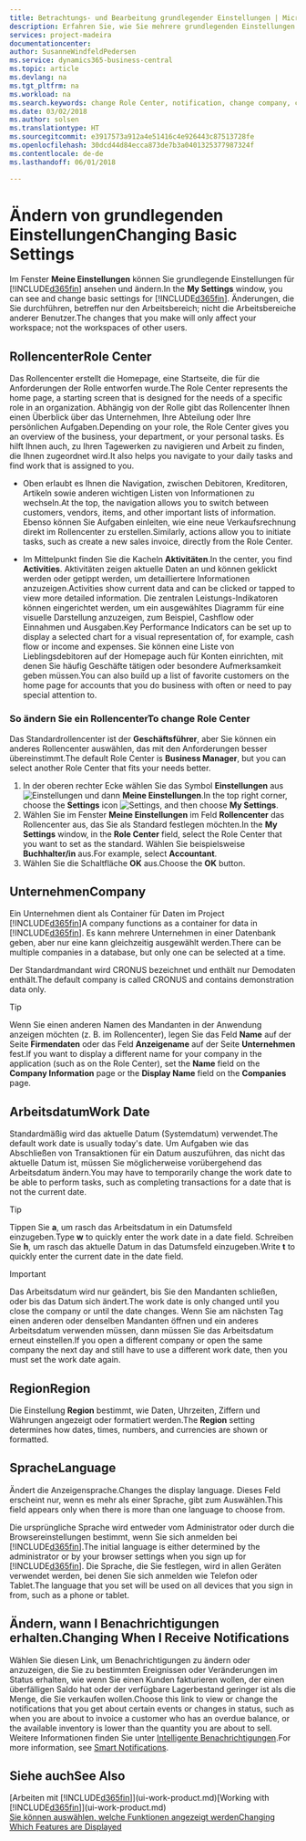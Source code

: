 ```yaml
---
title: Betrachtungs- und Bearbeitung grundlegender Einstellungen | Microsoft Docs
description: Erfahren Sie, wie Sie mehrere grundlegenden Einstellungen einrichten, zum Beispiel im Rollencenter, im Unternehmen oder im Arbeitsdatum.
services: project-madeira
documentationcenter: 
author: SusanneWindfeldPedersen
ms.service: dynamics365-business-central
ms.topic: article
ms.devlang: na
ms.tgt_pltfrm: na
ms.workload: na
ms.search.keywords: change Role Center, notification, change company, change work date
ms.date: 03/02/2018
ms.author: solsen
ms.translationtype: HT
ms.sourcegitcommit: e3917573a912a4e51416c4e926443c87513728fe
ms.openlocfilehash: 30dcd44d84ecca873de7b3a0401325377987324f
ms.contentlocale: de-de
ms.lasthandoff: 06/01/2018

---
```

# <a name="changing-basic-settings"></a><span data-ttu-id="c0299-103">Ändern von grundlegenden Einstellungen</span><span class="sxs-lookup"><span data-stu-id="c0299-103">Changing Basic Settings</span></span>
<span data-ttu-id="c0299-104">Im Fenster **Meine Einstellungen** können Sie grundlegende Einstellungen für [!INCLUDE[d365fin](includes/d365fin_md.md)] ansehen und ändern.</span><span class="sxs-lookup"><span data-stu-id="c0299-104">In the **My Settings** window, you can see and change basic settings for [!INCLUDE[d365fin](includes/d365fin_md.md)].</span></span> <span data-ttu-id="c0299-105">Änderungen, die Sie durchführen, betreffen nur den Arbeitsbereich; nicht die Arbeitsbereiche anderer Benutzer.</span><span class="sxs-lookup"><span data-stu-id="c0299-105">The changes that you make will only affect your workspace; not the workspaces of other users.</span></span>  

## <a name="role-center"></a><span data-ttu-id="c0299-106">Rollencenter</span><span class="sxs-lookup"><span data-stu-id="c0299-106">Role Center</span></span>
<span data-ttu-id="c0299-107">Das Rollencenter erstellt die Homepage, eine Startseite, die für die Anforderungen der Rolle entworfen wurde.</span><span class="sxs-lookup"><span data-stu-id="c0299-107">The Role Center represents the home page, a starting screen that is designed for the needs of a specific role in an organization.</span></span> <span data-ttu-id="c0299-108">Abhängig von der Rolle gibt das Rollencenter Ihnen einen Überblick über das Unternehmen, Ihre Abteilung oder Ihre persönlichen Aufgaben.</span><span class="sxs-lookup"><span data-stu-id="c0299-108">Depending on your role, the Role Center gives you an overview of the business, your department, or your personal tasks.</span></span> <span data-ttu-id="c0299-109">Es hilft Ihnen auch, zu Ihren Tagewerken zu navigieren und Arbeit zu finden, die Ihnen zugeordnet wird.</span><span class="sxs-lookup"><span data-stu-id="c0299-109">It also helps you navigate to your daily tasks and find work that is assigned to you.</span></span>

-   <span data-ttu-id="c0299-110">Oben erlaubt es Ihnen die Navigation, zwischen Debitoren, Kreditoren, Artikeln sowie anderen wichtigen Listen von Informationen zu wechseln.</span><span class="sxs-lookup"><span data-stu-id="c0299-110">At the top, the navigation allows you to switch between customers, vendors, items, and other important lists of information.</span></span> <span data-ttu-id="c0299-111">Ebenso können Sie Aufgaben einleiten, wie eine neue Verkaufsrechnung direkt im Rollencenter zu erstellen.</span><span class="sxs-lookup"><span data-stu-id="c0299-111">Similarly, actions allow you to initiate tasks, such as create a new sales invoice, directly from the Role Center.</span></span>

-   <span data-ttu-id="c0299-112">Im Mittelpunkt finden Sie die Kacheln **Aktivitäten**.</span><span class="sxs-lookup"><span data-stu-id="c0299-112">In the center, you find **Activities**.</span></span> <span data-ttu-id="c0299-113">Aktivitäten zeigen aktuelle Daten an und können geklickt werden oder getippt werden, um detailliertere Informationen anzuzeigen.</span><span class="sxs-lookup"><span data-stu-id="c0299-113">Activities show current data and can be clicked or tapped to view more detailed information.</span></span> <span data-ttu-id="c0299-114">Die zentralen Leistungs-Indikatoren können eingerichtet werden, um ein ausgewähltes Diagramm für eine visuelle Darstellung anzuzeigen, zum Beispiel, Cashflow oder Einnahmen und Ausgaben.</span><span class="sxs-lookup"><span data-stu-id="c0299-114">Key Performance Indicators can be set up to display a selected chart for a visual representation of, for example, cash flow or income and expenses.</span></span> <span data-ttu-id="c0299-115">Sie können eine Liste von Lieblingsdebitoren auf der Homepage auch für Konten einrichten, mit denen Sie häufig Geschäfte tätigen oder besondere Aufmerksamkeit geben müssen.</span><span class="sxs-lookup"><span data-stu-id="c0299-115">You can also build up a list of favorite customers on the home page for accounts that you do business with often or need to pay special attention to.</span></span>

### <a name="to-change-role-center"></a><span data-ttu-id="c0299-116">So ändern Sie ein Rollencenter</span><span class="sxs-lookup"><span data-stu-id="c0299-116">To change Role Center</span></span>
<span data-ttu-id="c0299-117">Das Standardrollencenter ist der **Geschäftsführer**, aber Sie können ein anderes Rollencenter auswählen, das mit den Anforderungen besser übereinstimmt.</span><span class="sxs-lookup"><span data-stu-id="c0299-117">The default Role Center is **Business Manager**, but you can select another Role Center that fits your needs better.</span></span>
1. <span data-ttu-id="c0299-118">In der oberen rechter Ecke wählen Sie das Symbol **Einstellungen** aus ![Einstellungen](media/ui-experience/settings_icon_small.png "Einstellungssymbol Rollencenter") und dann **Meine Einstellungen**.</span><span class="sxs-lookup"><span data-stu-id="c0299-118">In the top right corner, choose the **Settings** icon ![Settings](media/ui-experience/settings_icon_small.png "Settings icon for role center"), and then choose **My Settings**.</span></span>
2. <span data-ttu-id="c0299-119">Wählen Sie im Fenster **Meine Einstellungen** im Feld **Rollencenter** das Rollencenter aus, das Sie als Standard festlegen möchten.</span><span class="sxs-lookup"><span data-stu-id="c0299-119">In the **My Settings** window, in the **Role Center** field, select the Role Center that you want to set as the standard.</span></span> <span data-ttu-id="c0299-120">Wählen Sie beispielsweise **Buchhalter/in** aus.</span><span class="sxs-lookup"><span data-stu-id="c0299-120">For example, select **Accountant**.</span></span>
3. <span data-ttu-id="c0299-121">Wählen Sie die Schaltfläche **OK** aus.</span><span class="sxs-lookup"><span data-stu-id="c0299-121">Choose the **OK** button.</span></span>

## <a name="company"></a><span data-ttu-id="c0299-122">Unternehmen</span><span class="sxs-lookup"><span data-stu-id="c0299-122">Company</span></span>
<span data-ttu-id="c0299-123">Ein Unternehmen dient als Container für Daten im Project [!INCLUDE[d365fin](includes/d365fin_md.md)]</span><span class="sxs-lookup"><span data-stu-id="c0299-123">A company functions as a container for data in [!INCLUDE[d365fin](includes/d365fin_md.md)].</span></span> <span data-ttu-id="c0299-124">Es kann mehrere Unternehmen in einer Datenbank geben, aber nur eine kann gleichzeitig ausgewählt werden.</span><span class="sxs-lookup"><span data-stu-id="c0299-124">There can be multiple companies in a database, but only one can be selected at a time.</span></span>

<span data-ttu-id="c0299-125">Der Standardmandant wird CRONUS bezeichnet und enthält nur Demodaten enthält.</span><span class="sxs-lookup"><span data-stu-id="c0299-125">The default company is called CRONUS and contains demonstration data only.</span></span>

> [!TIP]  
>   <span data-ttu-id="c0299-126">Wenn Sie einen anderen Namen des Mandanten in der Anwendung anzeigen möchten (z. B. im Rollencenter), legen Sie das Feld **Name** auf der Seite **Firmendaten** oder das Feld **Anzeigename** auf der Seite **Unternehmen** fest.</span><span class="sxs-lookup"><span data-stu-id="c0299-126">If you want to display a different name for your company in the application (such as on the Role Center), set the **Name** field on the **Company Information** page or the **Display Name** field on the **Companies** page.</span></span>  

## <a name="work-date"></a><span data-ttu-id="c0299-127">Arbeitsdatum</span><span class="sxs-lookup"><span data-stu-id="c0299-127">Work Date</span></span>
<span data-ttu-id="c0299-128">Standardmäßig wird das aktuelle Datum (Systemdatum) verwendet.</span><span class="sxs-lookup"><span data-stu-id="c0299-128">The default work date is usually today's date.</span></span> <span data-ttu-id="c0299-129">Um Aufgaben wie das Abschließen von Transaktionen für ein Datum auszuführen, das nicht das aktuelle Datum ist, müssen Sie möglicherweise vorübergehend das Arbeitsdatum ändern.</span><span class="sxs-lookup"><span data-stu-id="c0299-129">You may have to temporarily change the work date to be able to perform tasks, such as completing transactions for a date that is not the current date.</span></span>

> [!TIP]  
>   <span data-ttu-id="c0299-130">Tippen Sie **a**, um rasch das Arbeitsdatum in ein Datumsfeld einzugeben.</span><span class="sxs-lookup"><span data-stu-id="c0299-130">Type **w** to quickly enter the work date in a date field.</span></span> <span data-ttu-id="c0299-131">Schreiben Sie **h**, um rasch das aktuelle Datum in das Datumsfeld einzugeben.</span><span class="sxs-lookup"><span data-stu-id="c0299-131">Write **t** to quickly enter the current date in the date field.</span></span>

> [!IMPORTANT]  
>   <span data-ttu-id="c0299-132">Das Arbeitsdatum wird nur geändert, bis Sie den Mandanten schließen, oder bis das Datum sich ändert.</span><span class="sxs-lookup"><span data-stu-id="c0299-132">The work date is only changed until you close the company or until the date changes.</span></span> <span data-ttu-id="c0299-133">Wenn Sie am nächsten Tag einen anderen oder denselben Mandanten öffnen und ein anderes Arbeitsdatum verwenden müssen, dann müssen Sie das Arbeitsdatum erneut einstellen.</span><span class="sxs-lookup"><span data-stu-id="c0299-133">If you open a different company or open the same company the next day and still have to use a different work date, then you must set the work date again.</span></span>

## <a name="region"></a><span data-ttu-id="c0299-134">Region</span><span class="sxs-lookup"><span data-stu-id="c0299-134">Region</span></span>
<span data-ttu-id="c0299-135">Die Einstellung **Region** bestimmt, wie Daten, Uhrzeiten, Ziffern und Währungen angezeigt oder formatiert werden.</span><span class="sxs-lookup"><span data-stu-id="c0299-135">The **Region** setting determines how dates, times, numbers, and currencies are shown or formatted.</span></span>   


## <a name="language"></a><span data-ttu-id="c0299-136">Sprache</span><span class="sxs-lookup"><span data-stu-id="c0299-136">Language</span></span>
<span data-ttu-id="c0299-137">Ändert die Anzeigensprache.</span><span class="sxs-lookup"><span data-stu-id="c0299-137">Changes the display language.</span></span> <span data-ttu-id="c0299-138">Dieses Feld erscheint nur, wenn es mehr als einer Sprache, gibt zum Auswählen.</span><span class="sxs-lookup"><span data-stu-id="c0299-138">This field appears only when there is more than one language to choose from.</span></span> 

<span data-ttu-id="c0299-139">Die ursprüngliche Sprache wird entweder vom Administrator oder durch die Browsereinstellungen bestimmt, wenn Sie sich anmelden bei [!INCLUDE[d365fin](includes/d365fin_md.md)].</span><span class="sxs-lookup"><span data-stu-id="c0299-139">The initial language is either determined by the administrator or by your browser settings when you sign up for [!INCLUDE[d365fin](includes/d365fin_md.md)].</span></span> <span data-ttu-id="c0299-140">Die Sprache, die Sie festlegen, wird in allen Geräten verwendet werden, bei denen Sie sich anmelden wie Telefon oder Tablet.</span><span class="sxs-lookup"><span data-stu-id="c0299-140">The language that you set will be used on all devices that you sign in from, such as a phone or tablet.</span></span> 

## <a name="changing-when-i-receive-notifications"></a><span data-ttu-id="c0299-141">Ändern, wann I Benachrichtigungen erhalten.</span><span class="sxs-lookup"><span data-stu-id="c0299-141">Changing When I Receive Notifications</span></span>
<span data-ttu-id="c0299-142">Wählen Sie diesen Link, um Benachrichtigungen zu ändern oder anzuzeigen, die Sie zu bestimmten Ereignissen oder Veränderungen im Status erhalten, wie wenn Sie einen Kunden fakturieren wollen, der einen überfälligen Saldo hat oder der verfügbare Lagerbestand geringer ist als die Menge, die Sie verkaufen wollen.</span><span class="sxs-lookup"><span data-stu-id="c0299-142">Choose this link to view or change the notifications that you get about certain events or changes in status, such as when you are about to invoice a customer who has an overdue balance, or the available inventory is lower than the quantity you are about to sell.</span></span> <span data-ttu-id="c0299-143">Weitere Informationen finden Sie unter [Intelligente Benachrichtigungen](ui-smart-notifications.md).</span><span class="sxs-lookup"><span data-stu-id="c0299-143">For more information, see [Smart Notifications](ui-smart-notifications.md).</span></span>

## <a name="see-also"></a><span data-ttu-id="c0299-144">Siehe auch</span><span class="sxs-lookup"><span data-stu-id="c0299-144">See Also</span></span>
<span data-ttu-id="c0299-145">[Arbeiten mit [!INCLUDE[d365fin](includes/d365fin_md.md)]](ui-work-product.md)</span><span class="sxs-lookup"><span data-stu-id="c0299-145">[Working with [!INCLUDE[d365fin](includes/d365fin_md.md)]](ui-work-product.md)</span></span>  
[<span data-ttu-id="c0299-146">Sie können auswählen, welche Funktionen angezeigt werden</span><span class="sxs-lookup"><span data-stu-id="c0299-146">Changing Which Features are Displayed</span></span>](ui-experiences.md)  

